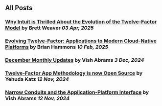 ## All Posts
### [Why Intuit is Thrilled About the Evolution of the Twelve-Factor Model](/blog/intuit-thrilled) by Brett Weaver *03 Apr, 2025*
### [Evolving Twelve-Factor: Applications to Modern Cloud-Native Platforms](/blog/evolving-twelve-factor) by Brian Hammons *10 Feb, 2025*
### [December Monthly Updates](/blog/december-monthly-updates) by Vish Abrams *3 Dec, 2024*
### [Twelve-Factor App Methodology is now Open Source](/blog/open-source-announcement) by Yehuda Katz *12 Nov, 2024*
### [Narrow Conduits and the Application-Platform Interface](/blog/narrow-conduits) by Vish Abrams *12 Nov, 2024*
